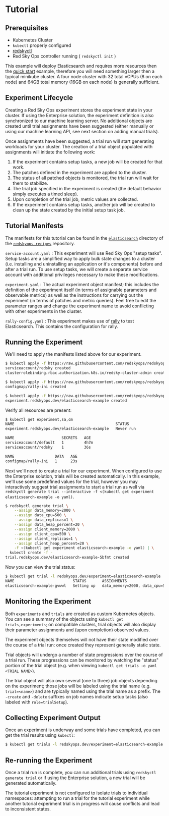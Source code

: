 # Tutorial

## Prerequisites

* Kubernetes Cluster
* `kubectl` properly configured
* [redskyctl](https://github.com/redskyops/redskyops-controller/releases)
* Red Sky Ops controller running ( `redskyctl init` )

This example will deploy Elasticsearch and requires more resources then the [quick start](quickstart.md) example, therefore you will need something larger then a typical minikube cluster.
A four node cluster with 32 total vCPUs (8 on each node) and 64GB total memory (16GB on each node) is generally sufficient.

## Experiment Lifecycle

Creating a Red Sky Ops experiment stores the experiment state in your cluster.
If using the Enterprise solution, the experiment definition is also synchronized to our machine learning server.
No additional objects are created until trial assignments have been suggested (either manually or using our machine learning API, see next section on adding manual trials).

Once assignments have been suggested, a trial run will start generating workloads for your cluster.
The creation of a trial object populated with assignments will initiate the following work:

1. If the experiment contains setup tasks, a new job will be created for that work.
2. The patches defined in the experiment are applied to the cluster.
3. The status of all patched objects is monitored, the trial run will wait for them to stabilize.
4. The trial job specified in the experiment is created (the default behavior simply executes a timed sleep).
5. Upon completion of the trial job, metric values are collected.
6. If the experiment contains setup tasks, another job will be created to clean up the state created by the initial setup task job.

## Tutorial Manifests

The manifests for this tutorial can be found in the [`elasticsearch`](https://github.com/redskyops/redskyops-recipes/tree/master/elasticsearch) directory of the [`redskyops-recipes`](https://github.com/redskyops/redskyops-recipes) repository.

`service-account.yaml`
: This experiment will use Red Sky Ops "setup tasks". Setup tasks are a simplified way to apply bulk state changes to a cluster (i.e. installing and uninstalling an application or it's components) before and after a trial run. To use setup tasks, we will create a separate service account with additional privileges necessary to make these modifications.

`experiment.yaml`
: The actual experiment object manifest; this includes the definition of the experiment itself (in terms of assignable parameters and observable metrics) as well as the instructions for carrying out the experiment (in terms of patches and metric queries). Feel free to edit the parameter ranges and change the experiment name to avoid conflicting with other experiments in the cluster.

`rally-config.yaml`
: This experiment makes use of [rally](https://github.com/elastic/rally) to test Elasticsearch. This contains the configuration for rally.

## Running the Experiment

We'll need to apply the manifests listed above for our experiment.

```sh
$ kubectl apply -f https://raw.githubusercontent.com/redskyops/redskyops-recipes/master/elasticsearch/service-account.yaml
serviceaccount/redsky created
clusterrolebinding.rbac.authorization.k8s.io/redsky-cluster-admin created

$ kubectl apply -f https://raw.githubusercontent.com/redskyops/redskyops-recipes/master/elasticsearch/rally-config.yaml
configmap/rally-ini created

$ kubectl apply -f https://raw.githubusercontent.com/redskyops/redskyops-recipes/master/elasticsearch/experiment.yaml
experiment.redskyops.dev/elasticsearch-example created
```

Verify all resources are present:

```sh
$ kubectl get experiment,sa,cm
NAME                                             STATUS
experiment.redskyops.dev/elasticsearch-example   Never run

NAME                     SECRETS   AGE
serviceaccount/default   1         4h7m
serviceaccount/redsky    1         36s

NAME                  DATA   AGE
configmap/rally-ini   1      23s
```

Next we'll need to create a trial for our experiment.
When configured to use the Enterprise solution, trials will be created automatically.
In this example, we'll use some predefined values for the trial, however you may interactively suggest trial assignments to start a trial run as well via `redskyctl generate trial --interactive -f <(kubectl get experiment elasticsearch-example -o yaml)`.

```sh
$ redskyctl generate trial \
    --assign data_memory=2000 \
    --assign data_cpu=500 \
    --assign data_replicas=1 \
    --assign data_heap_percent=20 \
    --assign client_memory=2000 \
    --assign client_cpu=500 \
    --assign client_replicas=1 \
    --assign client_heap_percent=20 \
    -f <(kubectl get experiment elasticsearch-example -o yaml) | \
  kubectl create -f -
trial.redskyops.dev/elasticsearch-example-5bfmt created
```

Now you can view the trial status:

```sh
$ kubectl get trial -l redskyops.dev/experiment=elasticsearch-example
NAME                          STATUS       ASSIGNMENTS                                                                                                                                            VALUES
elasticsearch-example-gvwwl   Setting up   data_memory=2000, data_cpu=500, data_replicas=1, data_heap_percent=20, client_memory=2000, client_cpu=500, client_replicas=1, client_heap_percent=20
```

## Monitoring the Experiment

Both `experiments` and `trials` are created as custom Kubernetes objects.
You can see a summary of the objects using `kubectl get trials,experiments`; on compatible clusters, trial objects will also display their parameter assignments and (upon completion) observed values.

The experiment objects themselves will not have their state modified over the course of a trial run: once created they represent generally static state.

Trial objects will undergo a number of state progressions over the course of a trial run.
These progressions can be monitored by watching the "status" portion of the trial object (e.g. when viewing `kubectl get trials -o yaml <TRIAL NAME>`).

The trial object will also own several (one to three) job objects depending on the experiment; those jobs will be labeled using the trial name (e.g. `trial=<name>`) and are typically named using the trial name as a prefix.
The `-create` and `-delete` suffixes on job names indicate setup tasks (also labeled with `role=trialSetup`).

## Collecting Experiment Output

Once an experiment is underway and some trials have completed, you can get the trial results using `kubectl`:

```sh
$ kubectl get trials -l redskyops.dev/experiment=elasticsearch-example
```

## Re-running the Experiment

Once a trial run is complete, you can run additional trials using `redskyctl generate trial` or if using the Enterprise solution, a new trial will be generated automatically.

The tutorial experiment is not configured to isolate trials to individual namespaces: attempting to run a trial for the tutorial experiment while another tutorial experiment trial is in progress will cause conflicts and lead to inconsistent states.
